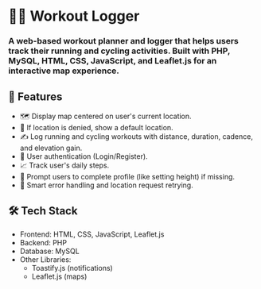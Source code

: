 <h1>🏋️‍♂️ Workout Logger </h1>
<h3>A web-based workout planner and logger that helps users track their running and cycling activities. Built with PHP, MySQL, HTML, CSS, JavaScript, and Leaflet.js for an interactive map experience.</h3>

<h2>🚀 Features</h2>
<ul>
<li>🗺️ Display map centered on user's current location.</li>
<li>📍 If location is denied, show a default location.</li>
<li>✍️ Log running and cycling workouts with distance, duration, cadence, and elevation gain.</li>
<li>👤 User authentication (Login/Register).</li>
<li>📈 Track user's daily steps.</li>
<li>🔔 Prompt users to complete profile (like setting height) if missing.</li>
<li>🧠 Smart error handling and location request retrying.</li>
  
</ul>

<h2>🛠️ Tech Stack</h2>
<ul>
  <li>Frontend: HTML, CSS, JavaScript, Leaflet.js</li>
  <li>Backend: PHP</li>
  <li>Database: MySQL</li>
  <li>Other Libraries:
  <ul>
    <li>Toastify.js (notifications)</li>
    <li>Leaflet.js (maps)</li>
  </ul>
  </li>
</ul>
